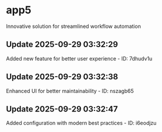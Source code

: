 # app5
Innovative solution for streamlined workflow automation

## Update 2025-09-29 03:32:29
Added new feature for better user experience - ID: 7dhudv1u


## Update 2025-09-29 03:32:38
Enhanced UI for better maintainability - ID: nszagb65


## Update 2025-09-29 03:32:47
Added configuration with modern best practices - ID: i6eodjzu

